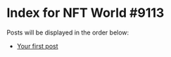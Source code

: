 # Index for NFT World #9113
Posts will be displayed in the order below:

- [Your first post](./001-first.md)

